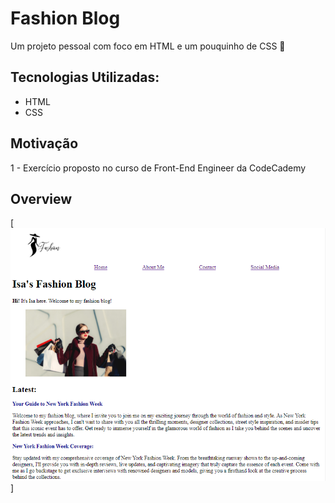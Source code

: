 # Fashion Blog
Um projeto pessoal com foco em HTML e um pouquinho de CSS 🚀

## Tecnologias Utilizadas:
- HTML
- CSS

## Motivação
1 - Exercício proposto no curso de Front-End Engineer da CodeCademy

## Overview
[<img src="./img.png" alt="blog-page-overview">]

<!-- ## Como utilizar o projeto
1 - Clone o projeto:
```
git clone <url>
```
2 - Acesse a pasta do projeto
```
cd repositorio-com-readme
``` -->